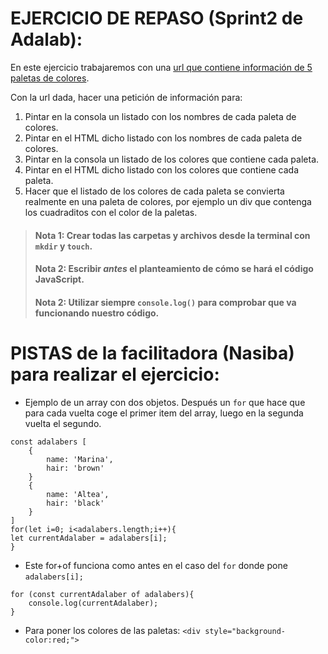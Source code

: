 # EJERCICIO DE REPASO (Sprint2 de Adalab):

En este ejercicio trabajaremos con una [url que contiene información de 5 paletas de colores](https://raw.githubusercontent.com/Adalab/dorcas-repaso-sprint2/master/data/palettes.json).

Con la url dada, hacer una petición de información para:
1. Pintar en la consola un listado con los nombres de cada paleta de colores.
2. Pintar en el HTML dicho listado con los nombres de cada paleta de colores.
3. Pintar en la consola un listado de los colores que contiene cada paleta.
4. Pintar en el HTML dicho listado con los colores que contiene cada paleta.
5. Hacer que el listado de los colores de cada paleta se convierta realmente en una paleta de colores, por ejemplo un div que contenga los cuadraditos con el color de la paletas.

>#### Nota 1: Crear todas las carpetas y archivos desde la terminal con `mkdir` y `touch`.
>#### Nota 2: Escribir *antes* el planteamiento de cómo se hará el código JavaScript.
>#### Nota 2: Utilizar siempre `console.log()` para comprobar que va funcionando nuestro código.

# PISTAS de la facilitadora (Nasiba) para realizar el ejercicio:

- Ejemplo de un array con dos objetos. Después un `for` que hace que para cada vuelta coge el primer item del array, luego en la segunda vuelta el segundo.
```
const adalabers [
    {
        name: 'Marina',
        hair: 'brown'
    }
    {
        name: 'Altea',
        hair: 'black'
    }
]
for(let i=0; i<adalabers.length;i++){
let currentAdalaber = adalabers[i];
}
```

- Este for+of funciona como antes en el caso del `for` donde pone `adalabers[i];`
```
for (const currentAdalaber of adalabers){
    console.log(currentAdalaber); 
}
```

- Para poner los colores de las paletas: `<div style="background-color:red;">` 